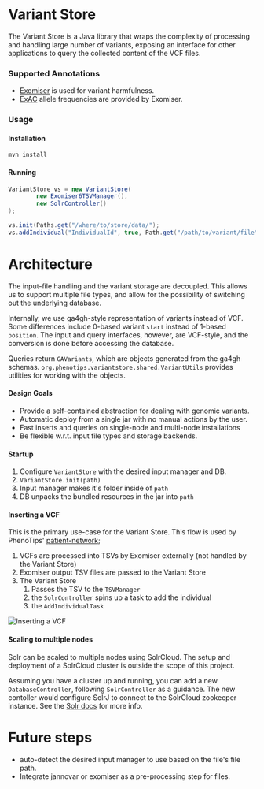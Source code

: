 Variant Store
=============

The Variant Store is a Java library that wraps the complexity of processing and
handling large number of variants, exposing an interface for other applications to query
the collected content of the VCF files. 

### Supported Annotations

* [Exomiser](http://www.sanger.ac.uk/resources/software/exomiser/)
	is used for variant harmfulness.
* [ExAC](ftp://ftp.broadinstitute.org/pub/ExAC_release/release0.3/)
	allele frequencies are provided by Exomiser.

### Usage

#### Installation

    mvn install

#### Running

```java
VariantStore vs = new VariantStore(
		new Exomiser6TSVManager(),
		new SolrController()
);

vs.init(Paths.get("/where/to/store/data/");
vs.addIndividual("IndividualId", true, Path.get("/path/to/variant/file"));
```

# Architecture

The input-file handling and the variant storage are decoupled. This allows us to support multiple file 
types, and allow for the possibility of switching out the underlying database. 

Internally, we use ga4gh-style representation of variants instead of VCF. Some differences include 0-based variant 
`start` instead of 1-based `position`. The input and query interfaces, however, are VCF-style, and the conversion is 
done before accessing the database.

Queries return `GAVariants`, which are objects generated from the ga4gh schemas. 
`org.phenotips.variantstore.shared.VariantUtils` provides utilities for working with the objects.

#### Design Goals

* Provide a self-contained abstraction for dealing with genomic variants.
* Automatic deploy from a single jar with no manual actions by the user.
* Fast inserts and queries on single-node and multi-node installations
* Be flexible w.r.t. input file types and storage backends.


#### Startup

1. Configure `VariantStore` with the desired input manager and DB.
2. `VariantStore.init(path)`
3. Input manager makes it's folder inside of `path`
4. DB unpacks the bundled resources in the jar into `path`

#### Inserting a VCF

This is the primary use-case for the Variant Store. This flow is used by PhenoTips' 
[patient-network](https://github.com/phenotips/patient-network);

1. VCFs are processed into TSVs by Exomiser externally (not handled by the Variant Store)
2. Exomiser output TSV files are passed to the Variant Store
3. The Variant Store
	1. Passes the TSV to the `TSVManager`
	2. the `SolrController` spins up a task to add the individual
	3. the `AddIndividualTask` 
	
![Inserting a VCF](https://cdn.rawgit.com/phenotips/variant-store/master/doc/inserting-diagram.svg)

#### Scaling to multiple nodes

Solr can be scaled to multiple nodes using SolrCloud. The setup and deployment of a SolrCloud cluster is outside the
scope of this project. 

Assuming you have a cluster up and running, you can add a new `DatabaseController`, following `SolrController` as a guidance. 
The new contoller would configure SolrJ to connect to the SolrCloud zookeeper instance. See the 
[Solr docs](https://cwiki.apache.org/confluence/display/solr/Using+SolrJ) for more info.

# Future steps

* auto-detect the desired input manager to use based on the file's file path.
* Integrate jannovar or exomiser as a pre-processing step for files.
